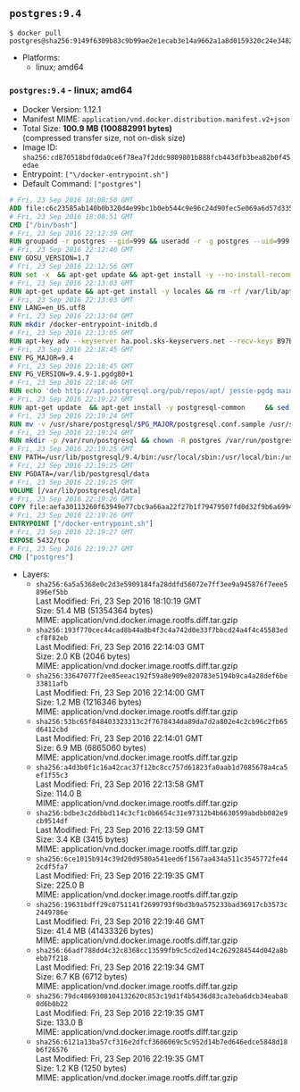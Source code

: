 ## `postgres:9.4`

```console
$ docker pull postgres@sha256:9149f6309b83c9b99ae2e1ecab3e14a9662a1a8d0159320c24e34827ffe4c930
```

-	Platforms:
	-	linux; amd64

### `postgres:9.4` - linux; amd64

-	Docker Version: 1.12.1
-	Manifest MIME: `application/vnd.docker.distribution.manifest.v2+json`
-	Total Size: **100.9 MB (100882991 bytes)**  
	(compressed transfer size, not on-disk size)
-	Image ID: `sha256:cd870518bdf0da0ce6f78ea7f2ddc9809801b888fcb443dfb3bea82b0f45edae`
-	Entrypoint: `["\/docker-entrypoint.sh"]`
-	Default Command: `["postgres"]`

```dockerfile
# Fri, 23 Sep 2016 18:08:50 GMT
ADD file:c6c23585ab140b0b320d4e99bc1b0eb544c9e96c24d90fec5e069a6d57d335ca in / 
# Fri, 23 Sep 2016 18:08:51 GMT
CMD ["/bin/bash"]
# Fri, 23 Sep 2016 22:12:39 GMT
RUN groupadd -r postgres --gid=999 && useradd -r -g postgres --uid=999 postgres
# Fri, 23 Sep 2016 22:12:40 GMT
ENV GOSU_VERSION=1.7
# Fri, 23 Sep 2016 22:12:56 GMT
RUN set -x 	&& apt-get update && apt-get install -y --no-install-recommends ca-certificates wget && rm -rf /var/lib/apt/lists/* 	&& wget -O /usr/local/bin/gosu "https://github.com/tianon/gosu/releases/download/$GOSU_VERSION/gosu-$(dpkg --print-architecture)" 	&& wget -O /usr/local/bin/gosu.asc "https://github.com/tianon/gosu/releases/download/$GOSU_VERSION/gosu-$(dpkg --print-architecture).asc" 	&& export GNUPGHOME="$(mktemp -d)" 	&& gpg --keyserver ha.pool.sks-keyservers.net --recv-keys B42F6819007F00F88E364FD4036A9C25BF357DD4 	&& gpg --batch --verify /usr/local/bin/gosu.asc /usr/local/bin/gosu 	&& rm -r "$GNUPGHOME" /usr/local/bin/gosu.asc 	&& chmod +x /usr/local/bin/gosu 	&& gosu nobody true 	&& apt-get purge -y --auto-remove ca-certificates wget
# Fri, 23 Sep 2016 22:13:03 GMT
RUN apt-get update && apt-get install -y locales && rm -rf /var/lib/apt/lists/* 	&& localedef -i en_US -c -f UTF-8 -A /usr/share/locale/locale.alias en_US.UTF-8
# Fri, 23 Sep 2016 22:13:03 GMT
ENV LANG=en_US.utf8
# Fri, 23 Sep 2016 22:13:04 GMT
RUN mkdir /docker-entrypoint-initdb.d
# Fri, 23 Sep 2016 22:13:05 GMT
RUN apt-key adv --keyserver ha.pool.sks-keyservers.net --recv-keys B97B0AFCAA1A47F044F244A07FCC7D46ACCC4CF8
# Fri, 23 Sep 2016 22:18:45 GMT
ENV PG_MAJOR=9.4
# Fri, 23 Sep 2016 22:18:45 GMT
ENV PG_VERSION=9.4.9-1.pgdg80+1
# Fri, 23 Sep 2016 22:18:46 GMT
RUN echo 'deb http://apt.postgresql.org/pub/repos/apt/ jessie-pgdg main' $PG_MAJOR > /etc/apt/sources.list.d/pgdg.list
# Fri, 23 Sep 2016 22:19:22 GMT
RUN apt-get update 	&& apt-get install -y postgresql-common 	&& sed -ri 's/#(create_main_cluster) .*$/\1 = false/' /etc/postgresql-common/createcluster.conf 	&& apt-get install -y 		postgresql-$PG_MAJOR=$PG_VERSION 		postgresql-contrib-$PG_MAJOR=$PG_VERSION 	&& rm -rf /var/lib/apt/lists/*
# Fri, 23 Sep 2016 22:19:24 GMT
RUN mv -v /usr/share/postgresql/$PG_MAJOR/postgresql.conf.sample /usr/share/postgresql/ 	&& ln -sv ../postgresql.conf.sample /usr/share/postgresql/$PG_MAJOR/ 	&& sed -ri "s!^#?(listen_addresses)\s*=\s*\S+.*!\1 = '*'!" /usr/share/postgresql/postgresql.conf.sample
# Fri, 23 Sep 2016 22:19:24 GMT
RUN mkdir -p /var/run/postgresql && chown -R postgres /var/run/postgresql
# Fri, 23 Sep 2016 22:19:25 GMT
ENV PATH=/usr/lib/postgresql/9.4/bin:/usr/local/sbin:/usr/local/bin:/usr/sbin:/usr/bin:/sbin:/bin
# Fri, 23 Sep 2016 22:19:25 GMT
ENV PGDATA=/var/lib/postgresql/data
# Fri, 23 Sep 2016 22:19:25 GMT
VOLUME [/var/lib/postgresql/data]
# Fri, 23 Sep 2016 22:19:26 GMT
COPY file:aefa30113260f63949e77cbc9a66aa22f27b1f79479507fd0d32f9b6a6994d69 in / 
# Fri, 23 Sep 2016 22:19:26 GMT
ENTRYPOINT ["/docker-entrypoint.sh"]
# Fri, 23 Sep 2016 22:19:27 GMT
EXPOSE 5432/tcp
# Fri, 23 Sep 2016 22:19:27 GMT
CMD ["postgres"]
```

-	Layers:
	-	`sha256:6a5a5368e0c2d3e5909184fa28ddfd56072e7ff3ee9a945876f7eee5896ef5bb`  
		Last Modified: Fri, 23 Sep 2016 18:10:19 GMT  
		Size: 51.4 MB (51354364 bytes)  
		MIME: application/vnd.docker.image.rootfs.diff.tar.gzip
	-	`sha256:193f770cec44cad8b44a8b4f3c4a742d0e33f7bbcd24a4f4c45583edcf8f82eb`  
		Last Modified: Fri, 23 Sep 2016 22:14:03 GMT  
		Size: 2.0 KB (2046 bytes)  
		MIME: application/vnd.docker.image.rootfs.diff.tar.gzip
	-	`sha256:33647077f2ee85eeac192f59a8e909e820783e5194b9ca4a28def6be33811afb`  
		Last Modified: Fri, 23 Sep 2016 22:14:00 GMT  
		Size: 1.2 MB (1216346 bytes)  
		MIME: application/vnd.docker.image.rootfs.diff.tar.gzip
	-	`sha256:53bc65f848403323313c2f7678434da89da7d2a802e4c2cb96c2fb65d6412cbd`  
		Last Modified: Fri, 23 Sep 2016 22:14:01 GMT  
		Size: 6.9 MB (6865060 bytes)  
		MIME: application/vnd.docker.image.rootfs.diff.tar.gzip
	-	`sha256:a4d3b0f1c16a42cac37f12bc8cc757d61823fa0aab1d7085678a4ca5ef1f55c3`  
		Last Modified: Fri, 23 Sep 2016 22:13:58 GMT  
		Size: 114.0 B  
		MIME: application/vnd.docker.image.rootfs.diff.tar.gzip
	-	`sha256:bdbe3c2ddbbd114c3cf1c0b6654c31e97312b4b6630599abdbb082e9cb9514df`  
		Last Modified: Fri, 23 Sep 2016 22:13:59 GMT  
		Size: 3.4 KB (3415 bytes)  
		MIME: application/vnd.docker.image.rootfs.diff.tar.gzip
	-	`sha256:6ce1015b914c39d20d9580a541eed6f1567aa434a511c3545772fe442cdf5fa7`  
		Last Modified: Fri, 23 Sep 2016 22:19:35 GMT  
		Size: 225.0 B  
		MIME: application/vnd.docker.image.rootfs.diff.tar.gzip
	-	`sha256:19631bdff29c0751141f2699793f9bd3b9a575233bad36917cb3573c2449786e`  
		Last Modified: Fri, 23 Sep 2016 22:19:46 GMT  
		Size: 41.4 MB (41433326 bytes)  
		MIME: application/vnd.docker.image.rootfs.diff.tar.gzip
	-	`sha256:66adf788dd4c32c8368cc13599fb9c5cd2ed14c2629284544d042a8bebb7f218`  
		Last Modified: Fri, 23 Sep 2016 22:19:34 GMT  
		Size: 6.7 KB (6712 bytes)  
		MIME: application/vnd.docker.image.rootfs.diff.tar.gzip
	-	`sha256:79dc4869308104132620c853c19d1f4b5436d83ca3eba6dcb34eaba80d6b0b22`  
		Last Modified: Fri, 23 Sep 2016 22:19:35 GMT  
		Size: 133.0 B  
		MIME: application/vnd.docker.image.rootfs.diff.tar.gzip
	-	`sha256:6121a13ba57cf316e2dfcf3606069c5c952d14b7ed646edce5848d18b6f26576`  
		Last Modified: Fri, 23 Sep 2016 22:19:35 GMT  
		Size: 1.2 KB (1250 bytes)  
		MIME: application/vnd.docker.image.rootfs.diff.tar.gzip
